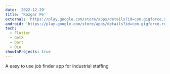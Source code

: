 ```yaml
---
date: '2022-12-29'
title: 'Rozgar Pe'
external: 'https://play.google.com/store/apps/details?id=com.gigforce.rojgar_pe'
android: 'https://play.google.com/store/apps/details?id=com.gigforce.rojgar_pe'
tech:
  - Flutter
  - GetX
  - Dart
  - Dio
showInProjects: true
---
```


A easy to use job finder app for industrial staffing

